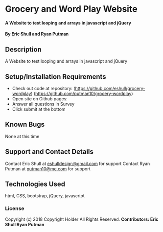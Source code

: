 # Grocery and Word Play Website

#### A Website to test looping and arrays in javascript and jQuery

#### By Eric Shull and Ryan Putman

## Description

A Website to test looping and arrays in javascript and jQuery

## Setup/Installation Requirements

* Check out code at repository: (https://github.com/eshull/grocery-wordplay)
(https://github.com/putman10/grocery-wordplay)
* Open site on Github pages:
* Answer all questions in Survey
* Click submit at the bottom


## Known Bugs

None at this time

## Support and Contact Details

Contact Eric Shull at eshulldesign@gmail.com for support
Contact Ryan Putman at putman10@me.com for support

## Technologies Used

html, CSS, bootstrap, jQuery, javascript

### License
Copyright (c) 2018 Copyright Holder All Rights Reserved. **Contributors: Eric Shull Ryan Putman**
